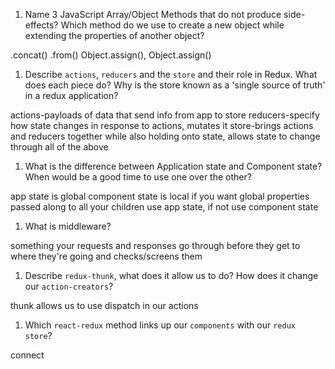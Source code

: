 1.  Name 3 JavaScript Array/Object Methods that do not produce side-effects? Which method do we use to create a new object while extending the properties of another object?

.concat() .from() Object.assign(), Object.assign()

1.  Describe `actions`, `reducers` and the `store` and their role in Redux. What does each piece do? Why is the store known as a 'single source of truth' in a redux application?

actions-payloads of data that send info from app to store
reducers-specify how state changes in response to actions, mutates it
store-brings actions and reducers together while also holding onto state, allows state to change through all of the above

1.  What is the difference between Application state and Component state? When would be a good time to use one over the other?

app state is global component state is local
if you want global properties passed along to all your children use app state, if not use component state

1.  What is middleware?

something your requests and responses go through before they get to where they're going and checks/screens them

1.  Describe `redux-thunk`, what does it allow us to do? How does it change our `action-creators`?

thunk allows us to use dispatch in our actions

1.  Which `react-redux` method links up our `components` with our `redux store`?

connect